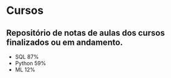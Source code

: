 # Cursos
## Repositório de notas de aulas dos cursos finalizados ou em andamento.

- SQL 87%
- Python 59%
- ML 12%

